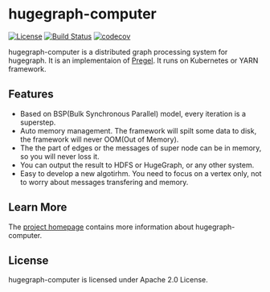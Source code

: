 # hugegraph-computer

[![License](https://img.shields.io/badge/license-Apache%202-0E78BA.svg)](https://www.apache.org/licenses/LICENSE-2.0.html)
[![Build Status](https://github.com/hugegraph/hugegraph-computer/actions/workflows/ci.yml/badge.svg)](https://github.com/hugegraph/hugegraph-computer/actions/workflows/ci.yml)
[![codecov](https://codecov.io/gh/hugegraph/hugegraph-computer/branch/master/graph/badge.svg)](https://codecov.io/gh/hugegraph/hugegraph-computer)

hugegraph-computer is a distributed graph processing system for hugegraph. It is an implementaion of [Pregel](https://kowshik.github.io/JPregel/pregel_paper.pdf). It runs on Kubernetes or YARN framework.

## Features

- Based on BSP(Bulk Synchronous Parallel) model, every iteration is a superstep.
- Auto memory management. The framework will spilt some data to disk, the framework will never OOM(Out of Memory).
- The the part of edges or the messages of super node can be in memory, so you will never loss it.
- You can output the result to HDFS or HugeGraph, or any other system.
- Easy to develop a new algotirhm. You need to focus on a vertex only, not to worry about messages transfering and memory.

## Learn More

The [project homepage](https://hugegraph.github.io/hugegraph-doc/) contains more information about hugegraph-computer. 

## License

hugegraph-computer is licensed under Apache 2.0 License.

